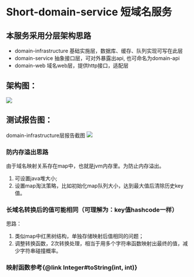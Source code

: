 # Short-domain-service 短域名服务

## 本服务采用分层架构思路
- domain-infrastructure 基础实施层，数据库、缓存、队列实现可写在此层
- domain-service 抽象接口层，可对外暴露出api, 也可命名为domain-api
- domain-web 域名web层，提供http接口，适配层

## 架构图：
![](https://files.mdnice.com/user/15983/1353fea3-cc98-43cf-9f14-d31ebaeddc1f.png)


## 测试报告图：
domain-infrastructure层报告截图
![](https://files.mdnice.com/user/15983/5f302552-7450-454b-963a-582d8495ff6f.png)


### 防内存溢出思路
由于域名映射关系存在map中，也就是jvm内存里。为防止内存溢出。
1. 可设置java堆大小;
2. 设置map淘汰策略，比如初始化map队列大小，达到最大值后清除历史key值。

### 长域名转换后的值可能相同（可理解为：key值hashcode一样）
思路：
1. 类似map中红黑树结构，单独存储映射后值相同的问题；
2. 调整转换函数，2次转换处理，相当于用多个字符串函数映射出最终的值，减少字符串碰撞概率。
             
### 映射函数参考{@link Integer#toString(int, int)}
